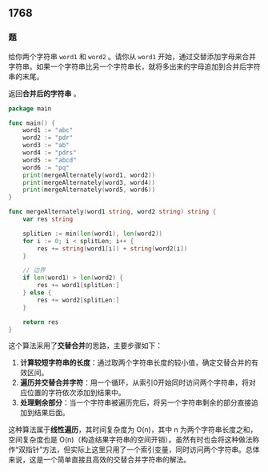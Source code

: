 ## 1768

### 题
给你两个字符串 `word1` 和 `word2` 。请你从 `word1` 开始，通过交替添加字母来合并字符串。如果一个字符串比另一个字符串长，就将多出来的字母追加到合并后字符串的末尾。

返回**合并后的字符串** 。

```go
package main

func main() {
	word1 := "abc"
	word2 := "pdr"
	word3 := "ab"
	word4 := "pdrs"
	word5 := "abcd"
	word6 := "pq"
	print(mergeAlternately(word1, word2))
	print(mergeAlternately(word3, word4))
	print(mergeAlternately(word5, word6))
}

func mergeAlternately(word1 string, word2 string) string {
	var res string

	splitLen := min(len(word1), len(word2))
	for i := 0; i < splitLen; i++ {
		res += string(word1[i]) + string(word2[i])
	}

	// 边界
	if len(word1) > len(word2) {
		res += word1[splitLen:]
	} else {
		res += word2[splitLen:]
	}

	return res
}
```

这个算法采用了**交替合并**的思路，主要步骤如下：

1. **计算较短字符串的长度**：通过取两个字符串长度的较小值，确定交替合并的有效区间。
2. **遍历并交替合并字符**：用一个循环，从索引0开始同时访问两个字符串，将对应位置的字符依次添加到结果中。
3. **处理剩余部分**：当一个字符串被遍历完后，将另一个字符串剩余的部分直接追加到结果后面。

这种算法属于**线性遍历**，其时间复杂度为 O(n)，其中 n 为两个字符串长度之和，空间复杂度也是 O(n)（构造结果字符串的空间开销）。虽然有时也会将这种做法称作“双指针”方法，但实际上这里只用了一个索引变量，同时访问两个字符串。总体来说，这是一个简单直接且高效的交替合并字符串的解法。